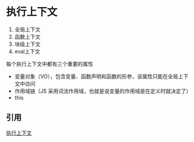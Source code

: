 # 执行上下文
1. 全局上下文
2. 函数上下文
3. 块级上下文
4. eval上下文

每个执行上下文中都有三个重要的属性
- 变量对象（VO），包含变量、函数声明和函数的形参，该属性只能在全局上下文中访问
- 作用域链（JS 采用词法作用域，也就是说变量的作用域是在定义时就决定了）
- this



## 引用
[执行上下文](http://caibaojian.com/interview-map/frontend/#%E6%89%A7%E8%A1%8C%E4%B8%8A%E4%B8%8B%E6%96%87)